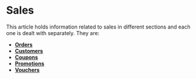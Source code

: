 # Sales

This article holds information related to sales in different sections and each one is dealt with separately. They are:

* **[Orders](http://j2store.gitbooks.io/user-guide/content/sales_orders.html)**
* **[Customers](http://j2store.gitbooks.io/user-guide/content/sales_customers.html)**
* **[Coupons](http://j2store.gitbooks.io/user-guide/content/sales_coupons.html)**
* **[Promotions](http://j2store.gitbooks.io/user-guide/content/sales_promotions.html)**
* **[Vouchers](http://j2store.gitbooks.io/user-guide/content/sales_vouchers.html)**